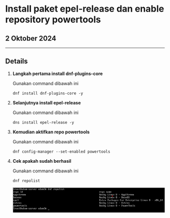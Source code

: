 # Install paket epel-release dan enable repository powertools

## 2 Oktober 2024

---

## Details

1. **Langkah pertama install dnf-plugins-core**

    Gunakan command dibawah ini

    ``` 
    dnf install dnf-plugins-core -y
    ```

2. **Selanjutnya install epel-release**

    Gunakan command dibawah ini

    ```
    dns install epel-release -y
    ```
    
3. **Kemudian aktifkan repo powertools**

    Gunakan command dibawah ini

    ```
    dnf config-manager --set-enabled powertools
    ```
    
4. **Cek apakah sudah berhasil**

    Gunakan command dibawah ini

    ```
    dnf repolist
    ```

    ![Cek-Epel](https://github.com/adampnggwa/BELAJAR-YAVA247/blob/main/Image/installepel.png)
